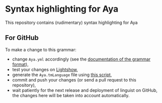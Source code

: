 # Syntax highlighting for Aya

This repository contains (rudimentary) syntax highlighting for Aya

## For GitHub

To make a change to this grammar:
- change `Aya.yml` accordingly (see the [documentation of the grammar format](https://macromates.com/manual/en/language_grammars)),
- test your changes on [Lightshow](https://github-lightshow.herokuapp.com),
- generate the `Aya.tmLanguage` file using [this script](https://github.com/asciidoctor/sublimetext-asciidoc/blob/master/script/yaml-to-plist),
- commit and push your changes (or send a pull request to this repository),
- wait patiently for the next release and deployment of linguist on GitHub, the changes here will be taken into account automatically.
